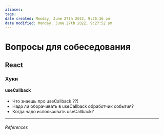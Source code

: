 ```yaml
---
aliases: 
tags: 
date created: Monday, June 27th 2022, 9:25:16 pm
date modified: Monday, June 27th 2022, 9:27:52 pm
---
```


# Вопросы для собеседования

## React

### Хуки

#### useCallback

- Что знаешь про useCallback ??) 
- Надо ли оборачивать в useCallback обработчик события? 
- Когда надо использовать useCallback?

---

###### References
